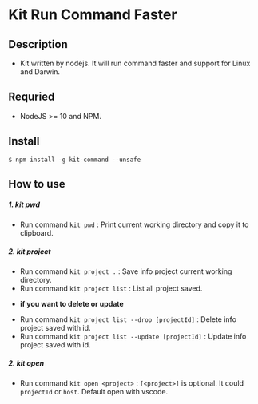 # Kit Run Command Faster

## Description
* Kit written by nodejs. It will run command faster and support for Linux and Darwin.

## Requried
* NodeJS >= 10 and NPM.

## Install
```shell
$ npm install -g kit-command --unsafe
```

## How to use

##### 1. kit pwd
* Run command `kit pwd` : Print current working directory and copy it to clipboard.

##### 2. kit project
* Run command `kit project .` : Save info project current working directory.
* Run command `kit project list` : List all project saved.
- **if you want to delete or update**
* Run command `kit project list --drop [projectId]` : Delete info project saved with id.
* Run command `kit project list --update [projectId]` : Update info project saved with id.

##### 2. kit open
* Run command `kit open <project>` : `[<project>]` is optional. It could `projectId` or `host`. Default open with vscode.
